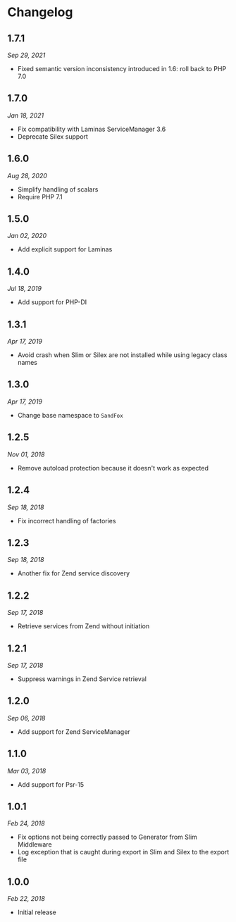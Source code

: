 # Changelog

## 1.7.1

*Sep 29, 2021*

* Fixed semantic version inconsistency introduced in 1.6: roll back to PHP 7.0

## 1.7.0

*Jan 18, 2021*

* Fix compatibility with Laminas ServiceManager 3.6
* Deprecate Silex support

## 1.6.0

*Aug 28, 2020*

* Simplify handling of scalars
* Require PHP 7.1

## 1.5.0

*Jan 02, 2020*

* Add explicit support for Laminas

## 1.4.0

*Jul 18, 2019*

* Add support for PHP-DI

## 1.3.1

*Apr 17, 2019*

* Avoid crash when Slim or Silex are not installed while using legacy class names

## 1.3.0

*Apr 17, 2019*

* Change base namespace to `SandFox`

## 1.2.5

*Nov 01, 2018*

* Remove autoload protection because it doesn't work as expected

## 1.2.4

*Sep 18, 2018*

* Fix incorrect handling of factories

## 1.2.3

*Sep 18, 2018*

* Another fix for Zend service discovery

## 1.2.2

*Sep 17, 2018*

* Retrieve services from Zend without initiation

## 1.2.1

*Sep 17, 2018*

* Suppress warnings in Zend Service retrieval

## 1.2.0

*Sep 06, 2018*

* Add support for Zend ServiceManager

## 1.1.0

*Mar 03, 2018*

* Add support for Psr-15

## 1.0.1

*Feb 24, 2018*

* Fix options not being correctly passed to Generator from Slim Middleware
* Log exception that is caught during export in Slim and Silex to the export file

## 1.0.0

*Feb 22, 2018*

* Initial release
